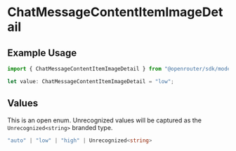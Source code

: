 # ChatMessageContentItemImageDetail

## Example Usage

```typescript
import { ChatMessageContentItemImageDetail } from "@openrouter/sdk/models";

let value: ChatMessageContentItemImageDetail = "low";
```

## Values

This is an open enum. Unrecognized values will be captured as the `Unrecognized<string>` branded type.

```typescript
"auto" | "low" | "high" | Unrecognized<string>
```